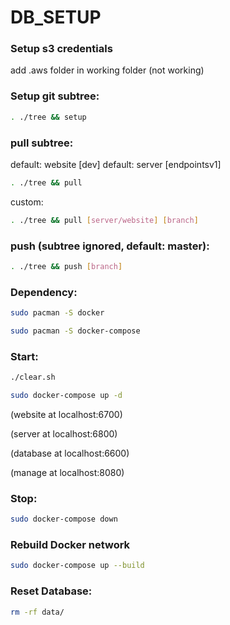 # DB_SETUP
### Setup s3 credentials

add .aws folder in working folder (not working)

### Setup git subtree:

```bash
. ./tree && setup
```
### pull subtree:
default: website [dev]
default: server [endpointsv1]

```bash
. ./tree && pull
```
custom:
```bash
. ./tree && pull [server/website] [branch]
```

### push (subtree ignored, default: master):
```bash
. ./tree && push [branch]
```

### Dependency:
```bash
sudo pacman -S docker

sudo pacman -S docker-compose

```
### Start:
```bash
./clear.sh

sudo docker-compose up -d
```
(website at localhost:6700)

(server at localhost:6800)

(database at localhost:6600)

(manage at localhost:8080)

### Stop:
```bash
sudo docker-compose down
```
### Rebuild Docker network
```bash
sudo docker-compose up --build
```
### Reset Database:
```bash
rm -rf data/
```
